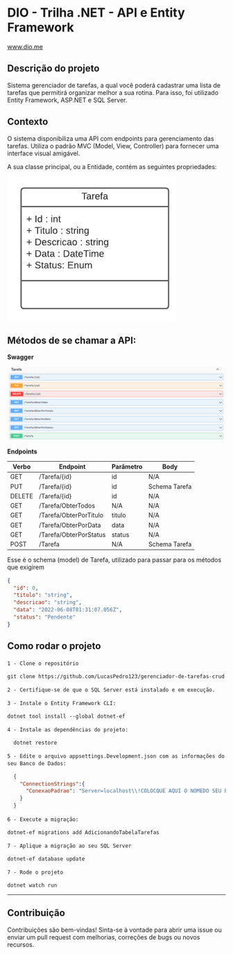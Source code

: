# DIO - Trilha .NET - API e Entity Framework
www.dio.me

## Descrição do projeto
Sistema gerenciador de tarefas, a qual você poderá cadastrar uma lista de tarefas que permitirá organizar melhor a sua rotina. Para isso, foi utilizado Entity Framework, ASP.NET e SQL Server.

## Contexto
O sistema disponibiliza uma API com endpoints para gerenciamento das tarefas. Utiliza o padrão MVC (Model, View, Controller) para fornecer uma interface visual amigável.

A sua classe principal, ou a Entidade, contém as seguintes propriedades:

![Diagrama da classe Tarefa](/Imgs/diagrama.png)


## Métodos de se chamar a API:


**Swagger**


![Métodos Swagger](/Imgs/swagger.png)


**Endpoints**


| Verbo  | Endpoint                | Parâmetro | Body          |
|--------|-------------------------|-----------|---------------|
| GET    | /Tarefa/{id}            | id        | N/A           |
| PUT    | /Tarefa/{id}            | id        | Schema Tarefa |
| DELETE | /Tarefa/{id}            | id        | N/A           |
| GET    | /Tarefa/ObterTodos      | N/A       | N/A           |
| GET    | /Tarefa/ObterPorTitulo  | titulo    | N/A           |
| GET    | /Tarefa/ObterPorData    | data      | N/A           |
| GET    | /Tarefa/ObterPorStatus  | status    | N/A           |
| POST   | /Tarefa                 | N/A       | Schema Tarefa |

Esse é o schema (model) de Tarefa, utilizado para passar para os métodos que exigirem

```json
{
  "id": 0,
  "titulo": "string",
  "descricao": "string",
  "data": "2022-06-08T01:31:07.056Z",
  "status": "Pendente"
}
```

## Como rodar o projeto
 
`1 - Clone o repositório`

    git clone https://github.com/LucasPedro123/gerenciador-de-tarefas-crud
         
   
    
 `2 - Certifique-se de que o SQL Server está instalado e em execução.`



 `3 - Instale o Entity Framework CLI:`

    dotnet tool install --global dotnet-ef
 
  `4 - Instale as dependências do projeto:`
  
      dotnet restore
  
  `5 - Edite o arquivo appsettings.Development.json com as informações do seu Banco de Dados:`
 
  ```json
    {
      "ConnectionStrings":{
        "ConexaoPadrao": "Server=localhost\\!COLOCQUE AQUI O NOMEDO SEU BANDO DE DADOS!; Initial Catalog=GerenciamentoDeTarefas; Integrated Security=True;"
      }
    }

  ```

  `6 - Execute a migração:`
 
    dotnet-ef migrations add AdicionandoTabelaTarefas

  `7 - Aplique a migração ao seu SQL Server`

    dotnet-ef database update

  `7 - Rode o projeto`

    dotnet watch run
---

## Contribuição
Contribuições são bem-vindas! Sinta-se à vontade para abrir uma issue ou enviar um pull request com melhorias, correções de bugs ou novos recursos.
